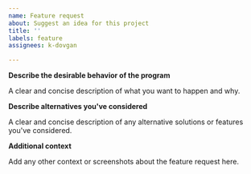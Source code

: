 ```yaml
---
name: Feature request
about: Suggest an idea for this project
title: ''
labels: feature
assignees: k-dovgan

---
```


**Describe the desirable behavior of the program**

A clear and concise description of what you want to happen and why.


**Describe alternatives you've considered**

A clear and concise description of any alternative solutions or features you've considered.


**Additional context**

Add any other context or screenshots about the feature request here.
